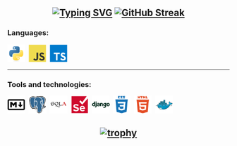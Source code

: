 <h2 align="center">

[![Typing SVG](https://readme-typing-svg.herokuapp.com?font=Fira+Code&weight=500&size=25&pause=1000&color=F731BA&center=true&vCenter=true&width=450&height=100&lines=Fullstack+developer)](https://git.io/typing-svg)
[![GitHub Streak](https://github-readme-streak-stats.herokuapp.com?user=yi1lei6a3&theme=violet-dark&hide_border=true&date_format=j%20M%5B%20Y%5D)](https://git.io/streak-stats)

</h2>
  
### Languages:

<div>
  <img src="https://github.com/devicons/devicon/blob/master/icons/python/python-original.svg" title="Python" alt="Python" width="40" height="40"/>&nbsp;
  <img src="https://github.com/devicons/devicon/blob/master/icons/javascript/javascript-original.svg" title="javascript" alt="javascript" width="40" height="40"/>&nbsp;
  <img src="https://github.com/devicons/devicon/blob/master/icons/typescript/typescript-original.svg" title="TypeScript" alt="TypeScript" width="40" height="40"/>&nbsp;

  ---

### Tools and technologies:

  <img src="https://github.com/devicons/devicon/blob/master/icons/markdown/markdown-original.svg" title="Markdown" alt="Mpring" width="40" height="40"/>&nbsp;
  <img src="https://github.com/devicons/devicon/blob/master/icons/postgresql/postgresql-original.svg" title="Postgresql" alt="Postgresql" width="40" height="40"/>&nbsp;
  <img src="https://github.com/devicons/devicon/blob/master/icons/sqlalchemy/sqlalchemy-original.svg" title="sqlalchemy" alt="sqlalchemy" width="40" height="40"/>&nbsp;
  <img src="https://github.com/devicons/devicon/blob/master/icons/selenium/selenium-original.svg" title="selenium" alt="selenium" width="40" height="40"/>&nbsp;
  <img src="https://github.com/devicons/devicon/blob/master/icons/django/django-plain-wordmark.svg" title="django" alt="django" width="40" height="40"/>&nbsp;
  <img src="https://github.com/devicons/devicon/blob/master/icons/css3/css3-plain-wordmark.svg" title="css3" alt="css3" width="40" height="40"/>&nbsp;
  <img src="https://github.com/devicons/devicon/blob/master/icons/html5/html5-plain-wordmark.svg" title="html5" alt="html5" width="40" height="40"/>&nbsp;
  <img src="https://github.com/devicons/devicon/blob/master/icons/docker/docker-original.svg" title="docker" alt="docker" width="40" height="40"/>&nbsp;
</div>

</h2>

<!--
<h2 align="center">
  
[![GitHub Streak](https://github-readme-streak-stats.herokuapp.com?user=yi1lei6a3&theme=violet-dark&hide_border=true&date_format=j%20M%5B%20Y%5D)](https://git.io/streak-stats)

</h2>
---

<!--
---

<h2 align="center">

![](https://github-readme-stats.vercel.app/api?username=yi1lei6a3&theme=radical&hide_border=true&include_all_commits=true&count_private=true)  
[![GitHub Streak](https://github-readme-streak-stats.herokuapp.com?user=yi1lei6a3&theme=violet-dark&hide_border=true&date_format=j%20M%5B%20Y%5D)](https://git.io/streak-stats)
![](https://github-readme-stats.vercel.app/api/top-langs/?username=yi1lei6a3&theme=radical&hide_border=true&include_all_commits=true&count_private=true&layout=compact)

</h2>
-->

<h2 align="center">
  
[![trophy](https://github-profile-trophy.vercel.app/?username=yi1lei6a3&&theme=radical&margin-w=8)](https://github.com/ryo-ma/github-profile-trophy)

</h2>

<!--
### Languages:

<div>
  <img src="https://github.com/devicons/devicon/blob/master/icons/python/python-original.svg" title="Python" alt="Python" width="40" height="40"/>&nbsp;
  <img src="https://github.com/devicons/devicon/blob/master/icons/javascript/javascript-original.svg" title="javascript" alt="javascript" width="40" height="40"/>&nbsp;
  <img src="https://github.com/devicons/devicon/blob/master/icons/typescript/typescript-original.svg" title="TypeScript" alt="TypeScript" width="40" height="40"/>&nbsp;

  ---

### Tools and technologies:

  <img src="https://github.com/devicons/devicon/blob/master/icons/markdown/markdown-original.svg" title="Markdown" alt="Mpring" width="40" height="40"/>&nbsp;
  <img src="https://github.com/devicons/devicon/blob/master/icons/postgresql/postgresql-original.svg" title="Postgresql" alt="Postgresql" width="40" height="40"/>&nbsp;
  <img src="https://github.com/devicons/devicon/blob/master/icons/sqlalchemy/sqlalchemy-original.svg" title="sqlalchemy" alt="sqlalchemy" width="40" height="40"/>&nbsp;
  <img src="https://github.com/devicons/devicon/blob/master/icons/selenium/selenium-original.svg" title="selenium" alt="selenium" width="40" height="40"/>&nbsp;
  <img src="https://github.com/devicons/devicon/blob/master/icons/django/django-plain-wordmark.svg" title="django" alt="django" width="40" height="40"/>&nbsp;
  <img src="https://github.com/devicons/devicon/blob/master/icons/css3/css3-plain-wordmark.svg" title="css3" alt="css3" width="40" height="40"/>&nbsp;
  <img src="https://github.com/devicons/devicon/blob/master/icons/html5/html5-plain-wordmark.svg" title="html5" alt="html5" width="40" height="40"/>&nbsp;
  <img src="https://github.com/devicons/devicon/blob/master/icons/docker/docker-original.svg" title="docker" alt="docker" width="40" height="40"/>&nbsp;
</div>

---

<div align="center">
  <img src="https://media.giphy.com/media/z2KbVZxKCHxxIDhnsQ/giphy.gif" width="200" height="200"/>
</div>

***
-->

</h2>

